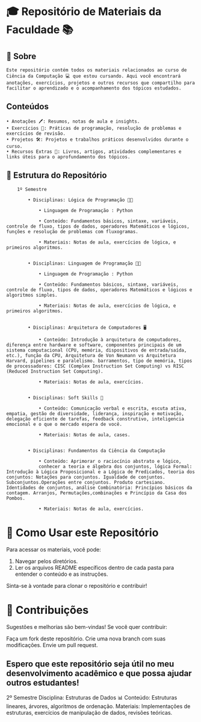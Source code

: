 # 🎓 Repositório de Materiais da Faculdade 📚

## 📝 Sobre
    Este repositório contém todos os materiais relacionados ao curso de Ciência da Computação 💻 que estou cursando. Aqui você encontrará anotações, exercícios, projetos e outros recursos que compartilho para facilitar o aprendizado e o acompanhamento dos tópicos estudados.


## Conteúdos 
    • Anotações 🖊️: Resumos, notas de aula e insights.
    • Exercícios 🧠: Práticas de programação, resolução de problemas e exercícios de revisão.
    • Projetos 🛠️: Projetos e trabalhos práticos desenvolvidos durante o curso.
    • Recursos Extras 📖: Livros, artigos, atividades complementares e links úteis para o aprofundamento dos tópicos.

## 📂 Estrutura do Repositório
        1º Semestre

            • Disciplinas: Lógica de Programação 🧑‍💻

                • Linguagem de Programação : Python

                • Conteúdo: Fundamentos básicos, sintaxe, variáveis, controle de fluxo, tipos de dados, operadores Matemáticos e lógicos, funções e resolução de problemas com fluxogramas.

                • Materiais: Notas de aula, exercícios de lógica, e primeiros algoritmos.


            • Disciplinas: Linguagem de Programação 🧑‍💻

                • Linguagem de Programação : Python

                • Conteúdo: Fundamentos básicos, sintaxe, variáveis, controle de fluxo, tipos de dados, operadores Matemáticos e lógicos e algoritmos simples.

                • Materiais: Notas de aula, exercícios de lógica, e primeiros algoritmos.


            • Disciplinas: Arquitetura de Computadores 🖥️

                • Conteúdo: Introdução à arquitetura de computadores, diferença entre hardware e software, componentes principais de um sistema computacional (CPU, memória, dispositivos de entrada/saída, etc.), função da CPU, Arquitetura de Von Neumann vs Arquitetura Harvard, pipelines e paralelismo. barramentos, tipo de memória, tipos de processadores: CISC (Complex Instruction Set Computing) vs RISC (Reduced Instruction Set Computing).  

                • Materiais: Notas de aula, exercícios.

        
            • Disciplinas: Soft Skills 🧠

                • Conteúdo: Comunicação verbal e escrita, escuta ativa, empatia, gestão de diversidade, liderança, inspiração e motivação, delegação eficiente de tarefas, feedback construtivo, inteligencia emocional e o que o mercado espera de você.

                • Materiais: Notas de aula, cases.

            
            • Disciplinas: Fundamentos da Ciência da Computação

                • Conteúdo: Aprimorar o raciocínio abstrato e lógico,
                conhecer a teoria e álgebra dos conjuntos, lógica Formal: Introdução à Lógica Proposicional e a Lógica de Predicados, teoria dos conjuntos: Notações para conjuntos. Igualdade de conjuntos. Subconjuntos.Operações entre conjuntos. Produto cartesiano. Identidades de conjuntos, análise Combinatória: Princípios básicos da contagem. Arranjos, Permutações,combinações e Princípio da Casa dos Pombos.

                • Materiais: Notas de aula, exercícios.



# 🚀 Como Usar este Repositório
Para acessar os materiais, você pode:

1. Navegar pelos diretórios.
2. Ler os arquivos README específicos dentro de cada pasta para entender o conteúdo e as instruções.

Sinta-se à vontade para clonar o repositório e contribuir!

# 🤝 Contribuições
Sugestões e melhorias são bem-vindas! Se você quer contribuir:

Faça um fork deste repositório.
Crie uma nova branch com suas modificações.
Envie um pull request.



## Espero que este repositório seja útil no meu desenvolvimento acadêmico e que possa ajudar outros estudantes!
            

            



    

















2º Semestre
Disciplina: Estruturas de Dados 📊
Conteúdo: Estruturas lineares, árvores, algoritmos de ordenação.
Materiais: Implementações de estruturas, exercícios de manipulação de dados, revisões teóricas.

